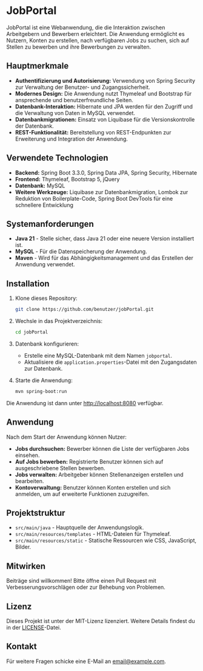 # JobPortal

JobPortal ist eine Webanwendung, die die Interaktion zwischen Arbeitgebern und Bewerbern erleichtert. Die Anwendung ermöglicht es Nutzern, Konten zu erstellen, nach verfügbaren Jobs zu suchen, sich auf Stellen zu bewerben und ihre Bewerbungen zu verwalten.

## Hauptmerkmale

- **Authentifizierung und Autorisierung:** Verwendung von Spring Security zur Verwaltung der Benutzer- und Zugangssicherheit.
- **Modernes Design:** Die Anwendung nutzt Thymeleaf und Bootstrap für ansprechende und benutzerfreundliche Seiten.
- **Datenbank-Interaktion:** Hibernate und JPA werden für den Zugriff und die Verwaltung von Daten in MySQL verwendet.
- **Datenbankmigrationen:** Einsatz von Liquibase für die Versionskontrolle der Datenbank.
- **REST-Funktionalität:** Bereitstellung von REST-Endpunkten zur Erweiterung und Integration der Anwendung.

## Verwendete Technologien

- **Backend:** Spring Boot 3.3.0, Spring Data JPA, Spring Security, Hibernate
- **Frontend:** Thymeleaf, Bootstrap 5, jQuery
- **Datenbank:** MySQL
- **Weitere Werkzeuge:** Liquibase zur Datenbankmigration, Lombok zur Reduktion von Boilerplate-Code, Spring Boot DevTools für eine schnellere Entwicklung

## Systemanforderungen

- **Java 21** - Stelle sicher, dass Java 21 oder eine neuere Version installiert ist.
- **MySQL** - Für die Datenspeicherung der Anwendung.
- **Maven** - Wird für das Abhängigkeitsmanagement und das Erstellen der Anwendung verwendet.

## Installation

1. Klone dieses Repository:
    ```bash
    git clone https://github.com/benutzer/jobPortal.git
    ```
2. Wechsle in das Projektverzeichnis:
    ```bash
    cd jobPortal
    ```
3. Datenbank konfigurieren:
    - Erstelle eine MySQL-Datenbank mit dem Namen `jobportal`.
    - Aktualisiere die `application.properties`-Datei mit den Zugangsdaten zur Datenbank.

4. Starte die Anwendung:
    ```bash
    mvn spring-boot:run
    ```

Die Anwendung ist dann unter [http://localhost:8080](http://localhost:8080) verfügbar.

## Anwendung

Nach dem Start der Anwendung können Nutzer:
- **Jobs durchsuchen:** Bewerber können die Liste der verfügbaren Jobs einsehen.
- **Auf Jobs bewerben:** Registrierte Benutzer können sich auf ausgeschriebene Stellen bewerben.
- **Jobs verwalten:** Arbeitgeber können Stellenanzeigen erstellen und bearbeiten.
- **Kontoverwaltung:** Benutzer können Konten erstellen und sich anmelden, um auf erweiterte Funktionen zuzugreifen.

## Projektstruktur

- `src/main/java` - Hauptquelle der Anwendungslogik.
- `src/main/resources/templates` - HTML-Dateien für Thymeleaf.
- `src/main/resources/static` - Statische Ressourcen wie CSS, JavaScript, Bilder.

## Mitwirken

Beiträge sind willkommen! Bitte öffne einen Pull Request mit Verbesserungsvorschlägen oder zur Behebung von Problemen.

## Lizenz

Dieses Projekt ist unter der MIT-Lizenz lizenziert. Weitere Details findest du in der [LICENSE](LICENSE)-Datei.

## Kontakt

Für weitere Fragen schicke eine E-Mail an [email@example.com](mailto:email@example.com).

